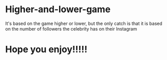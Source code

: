 # Higher-and-lower-game
It's based on the game higher or lower, but the only catch is that it is based on the number of followers the celebrity has on their Instagram 
# Hope you enjoy!!!!!
